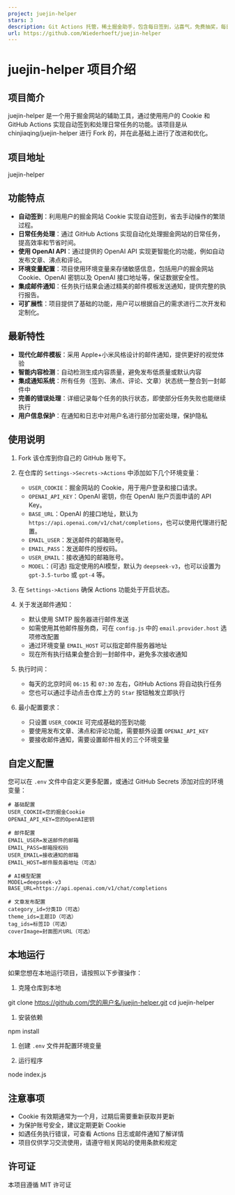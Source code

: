```yaml
---
project: juejin-helper
stars: 3
description: Git Actions 托管，稀土掘金助手，包含每日签到，沾喜气，免费抽奖，每日成长任务等
url: https://github.com/Wiederhoeft/juejin-helper
---
```


juejin-helper 项目介绍
==================

项目简介
----

juejin-helper 是一个用于掘金网站的辅助工具，通过使用用户的 Cookie 和 GitHub Actions 实现自动签到和处理日常任务的功能。该项目是从 chinjiaqing/juejin-helper 进行 Fork 的，并在此基础上进行了改进和优化。

项目地址
----

juejin-helper

功能特点
----

-   **自动签到**：利用用户的掘金网站 Cookie 实现自动签到，省去手动操作的繁琐过程。
-   **日常任务处理**：通过 GitHub Actions 实现自动化处理掘金网站的日常任务，提高效率和节省时间。
-   **使用 OpenAI API**：通过提供的 OpenAI API 实现更智能化的功能，例如自动发布文章、沸点和评论。
-   **环境变量配置**：项目使用环境变量来存储敏感信息，包括用户的掘金网站 Cookie、OpenAI 密钥以及 OpenAI 接口地址等，保证数据安全性。
-   **集成邮件通知**：任务执行结果会通过精美的邮件模板发送通知，提供完整的执行报告。
-   **可扩展性**：项目提供了基础的功能，用户可以根据自己的需求进行二次开发和定制化。

最新特性
----

-   **现代化邮件模板**：采用 Apple+小米风格设计的邮件通知，提供更好的视觉体验
-   **智能内容检测**：自动检测生成内容质量，避免发布低质量或默认内容
-   **集成通知系统**：所有任务（签到、沸点、评论、文章）状态统一整合到一封邮件中
-   **完善的错误处理**：详细记录每个任务的执行状态，即使部分任务失败也能继续执行
-   **用户信息保护**：在通知和日志中对用户名进行部分加密处理，保护隐私

使用说明
----

1.  Fork 该仓库到你自己的 GitHub 账号下。
    
2.  在仓库的 `Settings->Secrets->Actions` 中添加如下几个环境变量：
    
    -   `USER_COOKIE`：掘金网站的 Cookie，用于用户登录和接口请求。
    -   `OPENAI_API_KEY`：OpenAI 密钥，你在 OpenAI 账户页面申请的 API Key。
    -   `BASE_URL`：OpenAI 的接口地址，默认为 `https://api.openai.com/v1/chat/completions`，也可以使用代理进行配置。
    -   `EMAIL_USER`：发送邮件的邮箱账号。
    -   `EMAIL_PASS`：发送邮件的授权码。
    -   `USER_EMAIL`：接收通知的邮箱账号。
    -   `MODEL`：(可选) 指定使用的AI模型，默认为 `deepseek-v3`，也可以设置为 `gpt-3.5-turbo` 或 `gpt-4` 等。
3.  在 `Settings->Actions` 确保 Actions 功能处于开启状态。
    
4.  关于发送邮件通知：
    
    -   默认使用 SMTP 服务器进行邮件发送
    -   如需使用其他邮件服务商，可在 `config.js` 中的 `email.provider.host` 选项修改配置
    -   通过环境变量 `EMAIL_HOST` 可以指定邮件服务器地址
    -   现在所有执行结果会整合到一封邮件中，避免多次接收通知
5.  执行时间：
    
    -   每天的北京时间 `06:15` 和 `07:30` 左右，GitHub Actions 将自动执行任务
    -   您也可以通过手动点击仓库上方的 `Star` 按钮触发立即执行
6.  最小配置要求：
    
    -   只设置 `USER_COOKIE` 可完成基础的签到功能
    -   要使用发布文章、沸点和评论功能，需要额外设置 `OPENAI_API_KEY`
    -   要接收邮件通知，需要设置邮件相关的三个环境变量

自定义配置
-----

您可以在 `.env` 文件中自定义更多配置，或通过 GitHub Secrets 添加对应的环境变量：

```
# 基础配置
USER_COOKIE=您的掘金Cookie
OPENAI_API_KEY=您的OpenAI密钥

# 邮件配置
EMAIL_USER=发送邮件的邮箱
EMAIL_PASS=邮箱授权码
USER_EMAIL=接收通知的邮箱
EMAIL_HOST=邮件服务器地址（可选）

# AI模型配置
MODEL=deepseek-v3
BASE_URL=https://api.openai.com/v1/chat/completions

# 文章发布配置
category_id=分类ID（可选）
theme_ids=主题ID（可选）
tag_ids=标签ID（可选）
coverImage=封面图片URL（可选）
```

本地运行
----

如果您想在本地运行项目，请按照以下步骤操作：

1.  克隆仓库到本地

git clone https://github.com/您的用户名/juejin-helper.git
cd juejin-helper

1.  安装依赖

npm install

1.  创建 `.env` 文件并配置环境变量
    
2.  运行程序
    

node index.js

注意事项
----

-   Cookie 有效期通常为一个月，过期后需要重新获取并更新
-   为保护账号安全，建议定期更新 Cookie
-   如遇任务执行错误，可查看 Actions 日志或邮件通知了解详情
-   项目仅供学习交流使用，请遵守相关网站的使用条款和规定

许可证
---

本项目遵循 MIT 许可证

